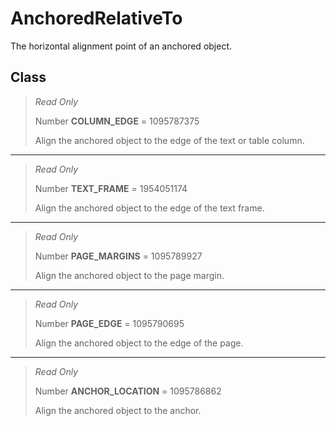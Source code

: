 # AnchoredRelativeTo
The horizontal alignment point of an anchored object.

## Class
> *Read Only* 
> 
> Number **COLUMN_EDGE** = 1095787375
> 
> Align the anchored object to the edge of the text or table column.
*** 
> *Read Only* 
> 
> Number **TEXT_FRAME** = 1954051174
> 
> Align the anchored object to the edge of the text frame.
*** 
> *Read Only* 
> 
> Number **PAGE_MARGINS** = 1095789927
> 
> Align the anchored object to the page margin.
*** 
> *Read Only* 
> 
> Number **PAGE_EDGE** = 1095790695
> 
> Align the anchored object to the edge of the page.
*** 
> *Read Only* 
> 
> Number **ANCHOR_LOCATION** = 1095786862
> 
> Align the anchored object to the anchor.

